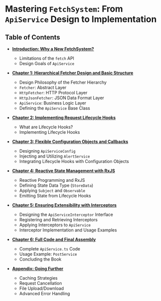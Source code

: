 # Mastering `FetchSystem`: From `ApiService` Design to Implementation

## Table of Contents

-   [**Introduction: Why a New FetchSystem?**](./01_introduction.md)
    -   Limitations of the `fetch` API
    -   Design Goals of `ApiService`

-   [**Chapter 1: Hierarchical Fetcher Design and Basic Structure**](./02_chapter1_basic_design.md)
    -   Design Philosophy of the Fetcher Hierarchy
    -   `Fetcher`: Abstract Layer
    -   `HttpFetcher`: HTTP Protocol Layer
    -   `HttpJsonFetcher`: JSON Data Format Layer
    -   `ApiService`: Business Logic Layer
    -   Defining the `ApiService` Base Class

-   [**Chapter 2: Implementing Request Lifecycle Hooks**](./03_chapter2_request_lifecycle_hooks.md)
    -   What are Lifecycle Hooks?
    -   Implementing Lifecycle Hooks

-   [**Chapter 3: Flexible Configuration Objects and Callbacks**](./04_chapter3_configuration_and_callbacks.md)
    -   Designing `ApiServiceConfig`
    -   Injecting and Utilizing `AlertService`
    -   Integrating Lifecycle Hooks with Configuration Objects

-   [**Chapter 4: Reactive State Management with RxJS**](./05_chapter4_reactive_state_with_rxjs.md)
    -   Reactive Programming and RxJS
    -   Defining State Data Type (`StoreData`)
    -   Applying `Subject` and `Observable`
    -   Emitting State from Lifecycle Hooks

-   [**Chapter 5: Ensuring Extensibility with Interceptors**](./06_chapter5_extensibility_with_interceptors.md)
    -   Designing the `ApiServiceInterceptor` Interface
    -   Registering and Retrieving Interceptors
    -   Applying Interceptors to `ApiService`
    -   Interceptor Implementation and Usage Examples

-   [**Chapter 6: Full Code and Final Assembly**](./07_chapter6_putting_it_all_together.md)
    -   Complete `ApiService.ts` Code
    -   Usage Example: `PostService`
    -   Concluding the Book

-   [**Appendix: Going Further**](./08_appendix.md)
    -   Caching Strategies
    -   Request Cancellation
    -   File Upload/Download
    -   Advanced Error Handling